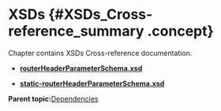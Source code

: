 # XSDs {#XSDs_Cross-reference_summary .concept}

Chapter contains XSDs Cross-reference documentation.

-   **[routerHeaderParameterSchema.xsd](../../../cross/dependencies/xsds/cross_http___xmlns.example.com_router_headerParameters__XSD.md)**  

-   **[static-routerHeaderParameterSchema.xsd](../../../cross/dependencies/xsds/cross_http___xmlns.example.com_static-router_headerParameters__XSD.md)**  


**Parent topic:**[Dependencies](../../../cross/dependencies/dependencies.md)

